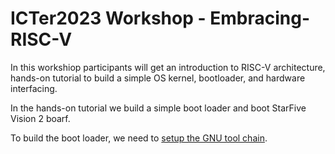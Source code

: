 # ICTer2023 Workshop - Embracing-RISC-V


In this workshiop participants will get an introduction to RISC-V architecture, hands-on tutorial to build a simple OS kernel, bootloader, and hardware interfacing.

In the hands-on tutorial we build a simple boot loader and boot StarFive Vision 2 boarf. 

To build the boot loader, we need to [setup the GNU tool chain](tool-chain-setup.md). 




